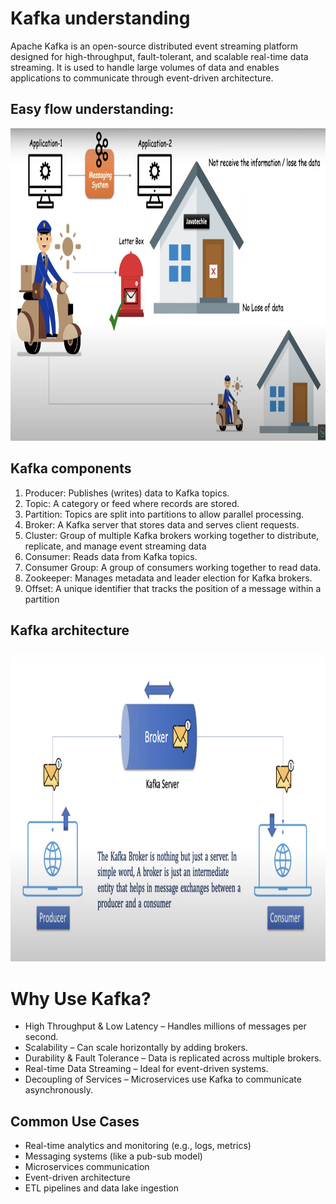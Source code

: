 # Kafka understanding
Apache Kafka is an open-source distributed event streaming platform designed for high-throughput, fault-tolerant, and scalable real-time data streaming. It is used to handle large volumes of data and enables applications to communicate through event-driven architecture.

## Easy flow understanding:
<img src="images/kafka-simple-understanding.png" alt="Description" width="800" height="500">

## Kafka components
1. Producer: Publishes (writes) data to Kafka topics.
2. Topic: A category or feed where records are stored.
3. Partition: Topics are split into partitions to allow parallel processing.
4. Broker: A Kafka server that stores data and serves client requests.
5. Cluster: Group of multiple Kafka brokers working together to distribute, replicate, and manage event streaming data
6. Consumer: Reads data from Kafka topics.
7. Consumer Group: A group of consumers working together to read data.
8. Zookeeper: Manages metadata and leader election for Kafka brokers.
9. Offset: A unique identifier that tracks the position of a message within a partition

## Kafka architecture
<img src="images/kafka-architecture.png" alt="Description" width="800" height="500">

# Why Use Kafka?
* High Throughput & Low Latency – Handles millions of messages per second.
* Scalability – Can scale horizontally by adding brokers.
* Durability & Fault Tolerance – Data is replicated across multiple brokers.
* Real-time Data Streaming – Ideal for event-driven systems.
* Decoupling of Services – Microservices use Kafka to communicate asynchronously.

## Common Use Cases
* Real-time analytics and monitoring (e.g., logs, metrics)
* Messaging systems (like a pub-sub model)
* Microservices communication
* Event-driven architecture
* ETL pipelines and data lake ingestion



